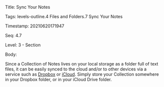 Title:  Sync Your Notes

Tags:   levels-outline.4 Files and Folders.7 Sync Your Notes

Timestamp: 20210620171947

Seq:    4.7

Level:  3 - Section

Body: 

Since a Collection of Notes lives on your local storage as a folder full of text files, it can be easily synced to the cloud and/or to other devices via a service such as [Dropbox](http://www.dropbox.com) or [iCloud](http://www.apple.com/icloud/icloud-drive/). Simply store your Collection somewhere in your Dropbox folder, or in your iCloud Drive folder. 

